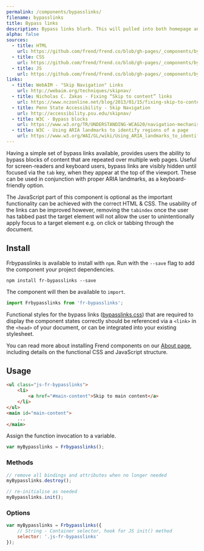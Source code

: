 ```yaml
---
permalink: /components/bypasslinks/
filename: bypasslinks
title: Bypass links
description: Bypass links blurb. This will pulled into both homepage and component page.
alpha: false
sources:
  - title: HTML
    url: https://github.com/frend/frend.co/blob/gh-pages/_components/bypasslinks/bypasslinks.html
  - title: CSS
    url: https://github.com/frend/frend.co/blob/gh-pages/_components/bypasslinks/bypasslinks.css
  - title: JS
    url: https://github.com/frend/frend.co/blob/gh-pages/_components/bypasslinks/bypasslinks.js
links:
  - title: WebAIM - "Skip Navigation" Links
    url: http://webaim.org/techniques/skipnav/
  - title: Nicholas C. Zakas - Fixing “Skip to content” links
    url: https://www.nczonline.net/blog/2013/01/15/fixing-skip-to-content-links/
  - title: Penn State Accessibility - Skip Navigation
    url: http://accessibility.psu.edu/skipnav/
  - title: W3C - Bypass blocks
    url: https://www.w3.org/TR/UNDERSTANDING-WCAG20/navigation-mechanisms-skip.html
  - title: W3C - Using ARIA landmarks to identify regions of a page
    url: https://www.w3.org/WAI/GL/wiki/Using_ARIA_landmarks_to_identify_regions_of_a_page
---
```


Having a simple set of bypass links available, provides users the ability to bypass blocks of content that are repeated over multiple web pages. Useful for screen-readers and keyboard users, bypass links are visibly hidden until focused via the `tab` key, when they appear at the top of the viewport. These can be used in conjunction with proper ARIA landmarks, as a keyboard-friendly option.

The JavaScript part of this component is optional as the important functionality can be achieved with the correct HTML & CSS. The usability of the links can be improved however, removing the `tabindex` once the user has tabbed past the target element will not allow the user to unintentionally apply focus to a target element e.g. on click or tabbing through the document.

## Install

Frbypasslinks is available to install with `npm`. Run with the `--save` flag to add the component your project dependencies.

~~~
npm install fr-bypasslinks --save
~~~

The component will then be available to `import`.

~~~ js
import Frbypasslinks from 'fr-bypasslinks';
~~~

Functional styles for the bypass links ([bypasslinks.css](https://raw.githubusercontent.com/frend/frend.co/gh-pages/_components/bypasslinks/bypasslinks.css)) that are required to display the component states correctly should be referenced via a `<link>` in the `<head>` of your document, or can be integrated into your existing stylesheet.

You can read more about installing Frend components on our [About page](http://frend.co/about/), including details on the functional CSS and JavaScript structure.

## Usage

~~~ html
<ul class="js-fr-bypasslinks">
	<li>
		<a href="#main-content">Skip to main content</a>
	</li>
</ul>
<main id="main-content">
	...
</main>
~~~

Assign the function invocation to a variable.

~~~ js
var myBypasslinks = Frbypasslinks();
~~~

### Methods

~~~ js
// remove all bindings and attributes when no longer needed
myBypasslinks.destroy();

// re-initialise as needed
myBypasslinks.init();
~~~

### Options

~~~ js
var myBypasslinks = Frbypasslinks({
	// String - Container selector, hook for JS init() method
	selector: '.js-fr-bypasslinks'
});
~~~
